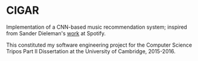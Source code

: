# CIGAR

Implementation of a CNN-based music recommendation system; inspired from Sander Dieleman's [work](http://benanne.github.io/2014/08/05/spotify-cnns.html) at Spotify.

This constituted my software engineering project for the Computer Science Tripos Part II Dissertation at the University of Cambridge, 2015-2016.
